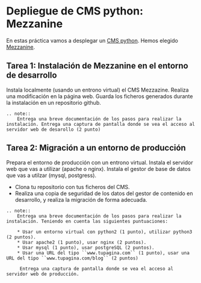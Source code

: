 # Depliegue de CMS python: Mezzanine

En estas práctica vamos a desplegar un [CMS python](https://wiki.python.org/moin/ContentManagementSystems). Hemos elegido [Mezzanine](http://mezzanine.jupo.org/).

## Tarea 1: Instalación de Mezzanine en el entorno de desarrollo

Instala localmente (usando un entrono virtual) el CMS Mezzazine. Realiza una modificación en la página web. Guarda los ficheros generados durante la instalación en un repositorio github.

```eval_rst
.. note:: 
	Entrega una breve documentación de los pasos para realizar la instalación. Entrega una captura de pantalla donde se vea el acceso al servidor web de desarollo (2 punto)
```

## Tarea 2: Migración a un entorno de producción

Prepara el entorno de producción con un entrono virtual. Instala el servidor web que vas a utilizar (apache o nginx). Instala el gestor de base de datos que vas a utilzar (mysql, postgress).

* Clona tu repositorio con tus ficheros del CMS.
* Realiza una copia de seguridad de los datos del gestor de contenido en desarrollo, y realiza la migración de forma adecuada.

```eval_rst
.. note:: 
	Entrega una breve documentación de los pasos para realizar la instalación. Teniendo en cuenta las siguientes puntuaciones:

	* Usar un entorno virtual con python2 (1 punto), utilizar python3 (2 puntos).
	* Usar apache2 (1 punto), usar nginx (2 puntos).
	* Usar mysql (1 punto), usar postgreSQL (2 puntos).
	* Usar una URL del tipo ``www.tupagina.com`` (1 punto), usar una URL del tipo ``www.tupagina.com/blog`` (2 puntos)

	 Entrega una captura de pantalla donde se vea el acceso al servidor web de producción.
```
